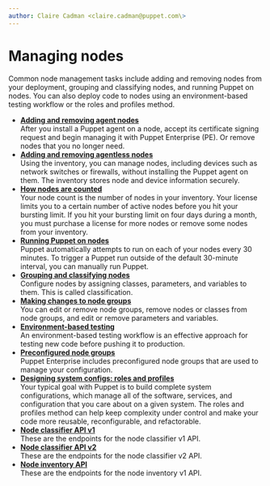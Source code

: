 ```yaml
---
author: Claire Cadman <claire.cadman@puppet.com\>
---
```


# Managing nodes

Common node management tasks include adding and removing nodes from your deployment, grouping and classifying nodes, and running Puppet on nodes. You can also deploy code to nodes using an environment-based testing workflow or the roles and profiles method.

-   **[Adding and removing agent nodes](adding_and_removing_nodes.md#)**  
After you install a Puppet agent on a node, accept its certificate signing request and begin managing it with Puppet Enterprise \(PE\). Or remove nodes that you no longer need.
-   **[Adding and removing agentless nodes](adding_and_removing_nodes_inventory.md#)**  
Using the inventory, you can manage nodes, including devices such as network switches or firewalls, without installing the Puppet agent on them. The inventory stores node and device information securely.
-   **[How nodes are counted](node_count.md)**  
Your node count is the number of nodes in your inventory. Your license limits you to a certain number of active nodes before you hit your bursting limit. If you hit your bursting limit on four days during a month, you must purchase a license for more nodes or remove some nodes from your inventory.
-   **[Running Puppet on nodes](run_puppet_on_nodes.md#)**  
Puppet automatically attempts to run on each of your nodes every 30 minutes. To trigger a Puppet run outside of the default 30-minute interval, you can manually run Puppet.
-   **[Grouping and classifying nodes](grouping_and_classifying_nodes.md#)**  
Configure nodes by assigning classes, parameters, and variables to them. This is called classification.
-   **[Making changes to node groups](making_changes_to_node_groups.md#)**  
 You can edit or remove node groups, remove nodes or classes from node groups, and edit or remove parameters and variables.
-   **[Environment-based testing](environment_based_testing.md#)**  
An environment-based testing workflow is an effective approach for testing new code before pushing it to production.
-   **[Preconfigured node groups](preconfigured_node_groups.md#)**  
Puppet Enterprise includes preconfigured node groups that are used to manage your configuration.
-   **[Designing system configs: roles and profiles](designing_system_configs_roles_and_profiles.md)**  
Your typical goal with Puppet is to build complete system configurations, which manage all of the software, services, and configuration that you care about on a given system. The roles and profiles method can help keep complexity under control and make your code more reusable, reconfigurable, and refactorable.
-   **[Node classifier API v1](node_classifier_service_api.md)**  
These are the endpoints for the node classifier v1 API.
-   **[Node classifier API v2](node_classifier_service_api_v2.md)**  
These are the endpoints for the node classifier v2 API.
-   **[Node inventory API](node_inventory_api.md#)**  
These are the endpoints for the node inventory v1 API.

